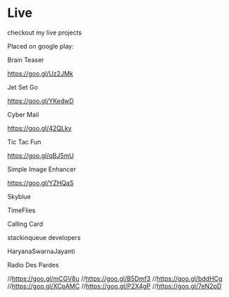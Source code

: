 # Live
checkout my live projects


Placed on google play:

Brain Teaser

https://goo.gl/Uz2JMk


Jet Set Go

https://goo.gl/YKedwD


Cyber Mail

https://goo.gl/42QLkv


Tic Tac Fun

https://goo.gl/qBJ5mU


Simple Image Enhancer

https://goo.gl/YZHQaS






Skyblue

TimeFlies

Calling Card

stackinqueue developers

HaryanaSwarnaJayanti

Radio Des Pardes


//https://goo.gl/mCGV8u
//https://goo.gl/B5Dmf3
//https://goo.gl/bddHCg
//https://goo.gl/XCpAMC
//https://goo.gl/P2X4gP
//https://goo.gl/7eN2pD
